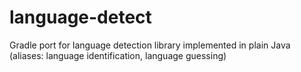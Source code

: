 # language-detect
Gradle port for language detection library implemented in plain Java (aliases: language identification, language guessing)
